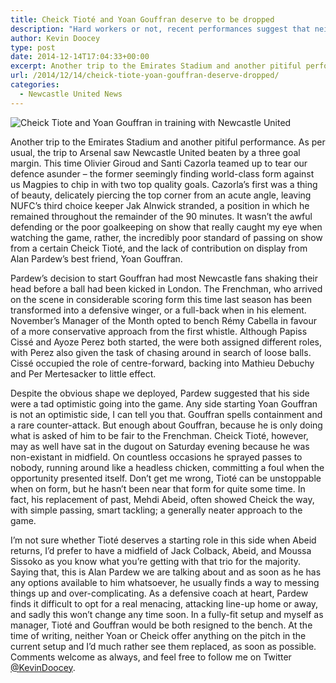 ```yaml
---
title: Cheick Tioté and Yoan Gouffran deserve to be dropped
description: "Hard workers or not, recent performances suggest that neither Cheick Tiote or Yoan Gouffran deserve a starting role in the current Newcastle United setup."
author: Kevin Doocey
type: post
date: 2014-12-14T17:04:33+00:00
excerpt: Another trip to the Emirates Stadium and another pitiful performance. As almost like any trip to Arsenal, Newcastle flew home having been beaten by a three goal margin. This time Olivier Giroud..
url: /2014/12/14/cheick-tiote-yoan-gouffran-deserve-dropped/
categories:
  - Newcastle United News
---
```


![Cheick Tiote and Yoan Gouffran in training with Newcastle United](https://www.tynetime.com/wp-content/uploads/2014/12/Cheick-Tiote-Yoan-Gouffran.jpg)

Another trip to the Emirates Stadium and another pitiful performance. As per usual, the trip to Arsenal saw Newcastle United beaten by a three goal margin. This time Olivier Giroud and Santi Cazorla teamed up to tear our defence asunder – the former seemingly finding world-class form against us Magpies to chip in with two top quality goals. Cazorla’s first was a thing of beauty, delicately piercing the top corner from an acute angle, leaving NUFC’s third choice keeper Jak Alnwick stranded, a position in which he remained throughout the remainder of the 90 minutes. It wasn’t the awful defending or the poor goalkeeping on show that really caught my eye when watching the game, rather, the incredibly poor standard of passing on show from a certain Cheick Tioté, and the lack of contribution on display from Alan Pardew’s best friend, Yoan Gouffran.

Pardew’s decision to start Gouffran had most Newcastle fans shaking their head before a ball had been kicked in London. The Frenchman, who arrived on the scene in considerable scoring form this time last season has been transformed into a defensive winger, or a full-back when in his element. November’s Manager of the Month opted to bench Rémy Cabella in favour of a more conservative approach from the first whistle. Although Papiss Cissé and Ayoze Perez both started, the were both assigned different roles, with Perez also given the task of chasing around in search of loose balls. Cissé occupied the role of centre-forward, backing into Mathieu Debuchy and Per Mertesacker to little effect.

Despite the obvious shape we deployed, Pardew suggested that his side were a tad optimistic going into the game. Any side starting Yoan Gouffran is not an optimistic side, I can tell you that. Gouffran spells containment and a rare counter-attack. But enough about Gouffran, because he is only doing what is asked of him to be fair to the Frenchman. Cheick Tioté, however, may as well have sat in the dugout on Saturday evening because he was non-existant in midfield. On countless occasions he sprayed passes to nobody, running around like a headless chicken, committing a foul when the opportunity presented itself. Don’t get me wrong, Tioté can be unstoppable when on form, but he hasn’t been near that form for quite some time. In fact, his replacement of past, Mehdi Abeid, often showed Cheick the way, with simple passing, smart tackling; a generally neater approach to the game.

I’m not sure whether Tioté deserves a starting role in this side when Abeid returns, I’d prefer to have a midfield of Jack Colback, Abeid, and Moussa Sissoko as you know what you’re getting with that trio for the majority. Saying that, this is Alan Pardew we are talking about and as soon as he has any options available to him whatsoever, he usually finds a way to messing things up and over-complicating. As a defensive coach at heart, Pardew finds it difficult to opt for a real menacing, attacking line-up home or away, and sadly this won’t change any time soon. In a fully-fit setup and myself as manager, Tioté and Gouffran would be both resigned to the bench. At the time of writing, neither Yoan or Cheick offer anything on the pitch in the current setup and I’d much rather see them replaced, as soon as possible. Comments welcome as always, and feel free to follow me on Twitter [@KevinDoocey](https://twitter.com/kevindoocey "kevin doocey twitter").
